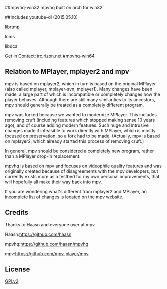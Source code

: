 ##mpvhq-win32
mpvhq built on arch for win32

##Includes
youtube-dl (2015.05.10)

librtmp

lcms

libdca

Get in Contact: irc.rizon.net #mpvhq-win64

## Relation to MPlayer, mplayer2 and mpv


mpv is based on mplayer2, which in turn is based on the original MPlayer
(also called mplayer, mplayer-svn, mplayer1). Many changes have been made, a
large part of which is incompatible or completely changes how the player
behaves. Although there are still many similarities to its ancestors, mpv
should generally be treated as a completely different program.

mpv was forked because we wanted to modernize MPlayer. This includes
removing cruft (including features which stopped making sense 10 years ago),
and of course adding modern features. Such huge and intrusive changes made it
infeasible to work directly with MPlayer, which is mostly focused on
preservation, so a fork had to be made. (Actually, mpv is based on mplayer2,
which already started this process of removing cruft.)

In general, mpv should be considered a completely new program, rather than a
MPlayer drop-in replacement.

mpvhq is based on mpv and focuses on videophile quality features and was
originally created because of disagreements with the mpv developers, but
currently exists more as a testbed for my own personal improvements, that will
hopefully all make their way back into mpv.

If you are wondering what's different from mplayer2 and MPlayer, an incomplete
list of changes is located on the mpv website.

## Credits

Thanks to Haasn and everyone over at mpv

Haasn:https://github.com/haasn

mpvhq:https://github.com/haasn/mpvhq

mpv:https://github.com/mpv-player/mpv

## License 


[GPLv2](https://github.com/mpv-player/mpv/blob/master/LICENSE)
